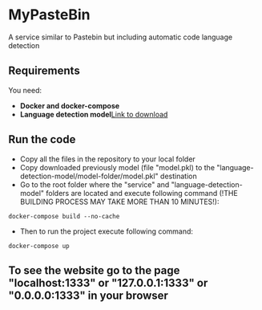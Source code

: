 # MyPasteBin
A service similar to Pastebin but including automatic code language detection

## Requirements

You need:
- **Docker and docker-compose**
- **Language detection model**[Link to download](https://drive.google.com/file/d/1hz0tALaw8lajZHrfokGbViSSlHG6qpgN/view?usp=drive_link)

## Run the code
- Copy all the files in the repository to your local folder
- Copy downloaded previously model (file "model.pkl) to the "language-detection-model/model-folder/model.pkl" destination
- Go to the root folder where the "service" and "language-detection-model" folders are located and execute following command (!THE BUILDING PROCESS MAY TAKE MORE THAN 10 MINUTES!):
```
docker-compose build --no-cache
```
- Then to run the project execute following command:
```
docker-compose up
```
## To see the website go to the page "localhost:1333" or "127.0.0.1:1333" or "0.0.0.0:1333" in your browser
